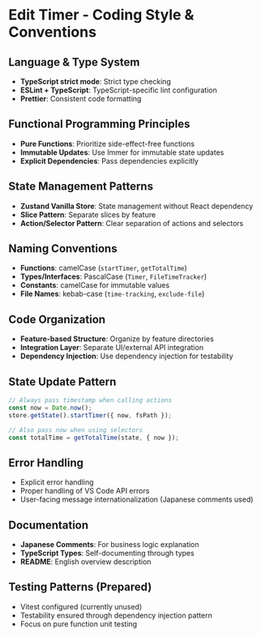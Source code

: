 # Edit Timer - Coding Style & Conventions

## Language & Type System
- **TypeScript strict mode**: Strict type checking
- **ESLint + TypeScript**: TypeScript-specific lint configuration
- **Prettier**: Consistent code formatting

## Functional Programming Principles
- **Pure Functions**: Prioritize side-effect-free functions
- **Immutable Updates**: Use Immer for immutable state updates
- **Explicit Dependencies**: Pass dependencies explicitly

## State Management Patterns
- **Zustand Vanilla Store**: State management without React dependency
- **Slice Pattern**: Separate slices by feature
- **Action/Selector Pattern**: Clear separation of actions and selectors

## Naming Conventions
- **Functions**: camelCase (`startTimer`, `getTotalTime`)
- **Types/Interfaces**: PascalCase (`Timer`, `FileTimeTracker`)
- **Constants**: camelCase for immutable values
- **File Names**: kebab-case (`time-tracking`, `exclude-file`)

## Code Organization
- **Feature-based Structure**: Organize by feature directories
- **Integration Layer**: Separate UI/external API integration
- **Dependency Injection**: Use dependency injection for testability

## State Update Pattern
```typescript
// Always pass timestamp when calling actions
const now = Date.now();
store.getState().startTimer({ now, fsPath });

// Also pass now when using selectors
const totalTime = getTotalTime(state, { now });
```

## Error Handling
- Explicit error handling
- Proper handling of VS Code API errors
- User-facing message internationalization (Japanese comments used)

## Documentation
- **Japanese Comments**: For business logic explanation
- **TypeScript Types**: Self-documenting through types
- **README**: English overview description

## Testing Patterns (Prepared)
- Vitest configured (currently unused)
- Testability ensured through dependency injection pattern
- Focus on pure function unit testing